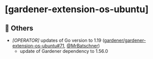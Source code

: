 # [gardener-extension-os-ubuntu]
## 🏃 Others
* *[OPERATOR]* updates of Go version to 1.19 ([gardener/gardener-extension-os-ubuntu#71](https://github.com/gardener/gardener-extension-os-ubuntu/pull/71), [@MrBatschner](https://github.com/MrBatschner))
  * update of Gardener dependency to 1.56.0